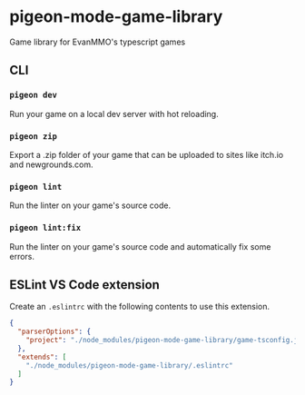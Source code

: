 # pigeon-mode-game-library
Game library for EvanMMO's typescript games

## CLI

### `pigeon dev`
Run your game on a local dev server with hot reloading.
### `pigeon zip`
Export a .zip folder of your game that can be uploaded to sites like itch.io and newgrounds.com.
### `pigeon lint`
Run the linter on your game's source code.
### `pigeon lint:fix`
Run the linter on your game's source code and automatically fix some errors.

## ESLint VS Code extension
Create an `.eslintrc` with the following contents to use this extension. 
```json
{
  "parserOptions": {
    "project": "./node_modules/pigeon-mode-game-library/game-tsconfig.json"
  },
  "extends": [
    "./node_modules/pigeon-mode-game-library/.eslintrc"
  ]
}
```